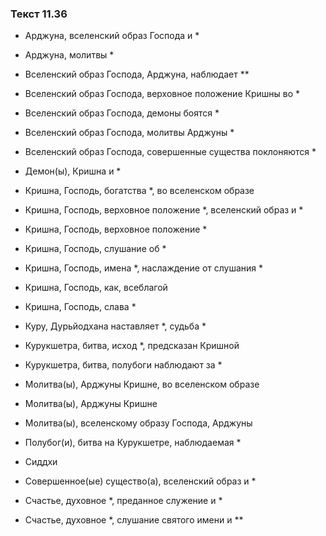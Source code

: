 ### Текст 11.36

- Арджуна, вселенский образ Господа и *

- Арджуна, молитвы *

- Вселенский образ Господа, Арджуна, наблюдает **

- Вселенский образ Господа, верховное положение Кришны во *

- Вселенский образ Господа, демоны боятся *

- Вселенский образ Господа, молитвы Арджуны *

- Вселенский образ Господа, совершенные существа поклоняются *

- Демон(ы), Кришна и *

- Кришна, Господь, богатства *, во вселенском образе

- Кришна, Господь, верховное положение *, вселенский образ и *

- Кришна, Господь, верховное положение *

- Кришна, Господь, слушание об *

- Кришна, Господь, имена *, наслаждение от слушания *

- Кришна, Господь, как, всеблагой

- Кришна, Господь, слава *

- Куру, Дурьйодхана наставляет *, судьба *

- Курукшетра, битва, исход *, предсказан Кришной

- Курукшетра, битва, полубоги наблюдают за *

- Молитва(ы), Арджуны Кришне, во вселенском образе

- Молитва(ы), Арджуны Кришне

- Молитва(ы), вселенскому образу Господа, Арджуны

- Полубог(и), битва на Курукшетре, наблюдаемая *

- Сиддхи

- Совершенное(ые) существо(а), вселенский образ и *

- Счастье, духовное *, преданное служение и *

- Счастье, духовное *, слушание святого имени и **
	

